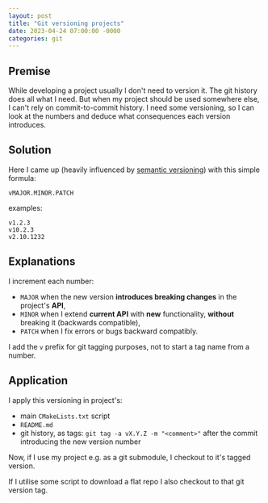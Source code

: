 ```yaml
---
layout: post
title: "Git versioning projects"
date: 2023-04-24 07:00:00 -0000
categories: git
---
```


## Premise

While developing a project usually I don't need to version it. The git history does all what I need. But when my project should be used somewhere else, I can't rely on commit-to-commit history. I need some versioning, so I can look at the numbers and deduce what consequences each version introduces.

## Solution

Here I came up (heavily influenced by [semantic versioning](https://semver.org/)) with this simple formula:

```
vMAJOR.MINOR.PATCH
```

examples:

```
v1.2.3
v10.2.3
v2.10.1232
```

## Explanations

I increment each number:
- `MAJOR` when the new version __introduces breaking changes__ in the project's __API__,
- `MINOR` when I extend __current API__ with __new__ functionality, __without__ breaking it (backwards compatible),
- `PATCH` when I fix errors or bugs backward compatibly.

I add the `v` prefix for git tagging purposes, not to start a tag name from a number.

## Application

I apply this versioning in project's:
- main `CMakeLists.txt` script
- `README.md`
- git history, as tags: `git tag -a vX.Y.Z -m "<comment>"` after the commit introducing the new version number

Now, if I use my project e.g. as a git submodule, I checkout to it's tagged version.

If I utilise some script to download a flat repo I also checkout to that git version tag.